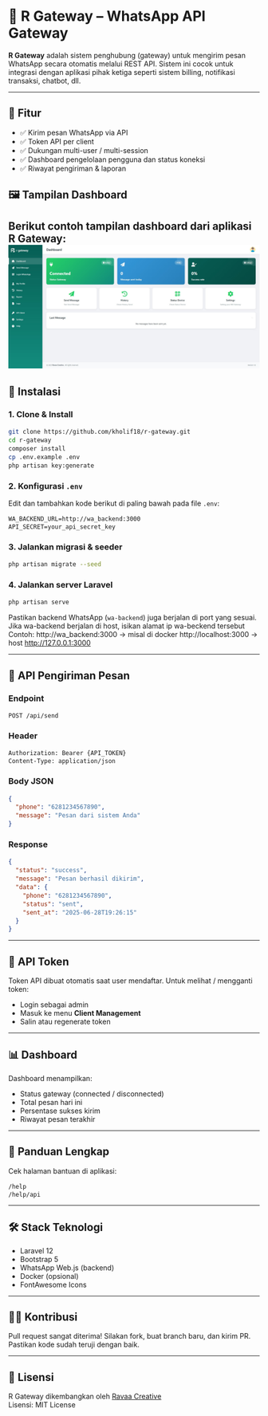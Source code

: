 
# 📡 R Gateway – WhatsApp API Gateway

**R Gateway** adalah sistem penghubung (gateway) untuk mengirim pesan WhatsApp secara otomatis melalui REST API. Sistem ini cocok untuk integrasi dengan aplikasi pihak ketiga seperti sistem billing, notifikasi transaksi, chatbot, dll.

---

## 🚀 Fitur

- ✅ Kirim pesan WhatsApp via API
- ✅ Token API per client
- ✅ Dukungan multi-user / multi-session
- ✅ Dashboard pengelolaan pengguna dan status koneksi
- ✅ Riwayat pengiriman & laporan

## 🖼️ Tampilan Dashboard

Berikut contoh tampilan dashboard dari aplikasi **R Gateway**:
![Dashboard](public/screenshots/dashboard.jpg)
---

## 🔧 Instalasi

### 1. Clone & Install
```bash
git clone https://github.com/kholif18/r-gateway.git
cd r-gateway
composer install
cp .env.example .env
php artisan key:generate
```

### 2. Konfigurasi `.env`
Edit dan tambahkan kode berikut di paling bawah pada file `.env`:

```env
WA_BACKEND_URL=http://wa_backend:3000
API_SECRET=your_api_secret_key
```

### 3. Jalankan migrasi & seeder
```bash
php artisan migrate --seed
```

### 4. Jalankan server Laravel
```bash
php artisan serve
```

Pastikan backend WhatsApp (`wa-backend`) juga berjalan di port yang sesuai.
Jika wa-backend berjalan di host, isikan alamat ip wa-beckend tersebut
Contoh:
http://wa_backend:3000 -> misal di docker
http://localhost:3000 -> host
http://127.0.0.1:3000

---

## 🧪 API Pengiriman Pesan

### Endpoint
```
POST /api/send
```

### Header
```http
Authorization: Bearer {API_TOKEN}
Content-Type: application/json
```

### Body JSON
```json
{
  "phone": "6281234567890",
  "message": "Pesan dari sistem Anda"
}
```

### Response
```json
{
  "status": "success",
  "message": "Pesan berhasil dikirim",
  "data": {
    "phone": "6281234567890",
    "status": "sent",
    "sent_at": "2025-06-28T19:26:15"
  }
}
```

---

## 🔑 API Token

Token API dibuat otomatis saat user mendaftar. Untuk melihat / mengganti token:
- Login sebagai admin
- Masuk ke menu **Client Management**
- Salin atau regenerate token

---

## 📊 Dashboard

Dashboard menampilkan:
- Status gateway (connected / disconnected)
- Total pesan hari ini
- Persentase sukses kirim
- Riwayat pesan terakhir

---

## 📘 Panduan Lengkap

Cek halaman bantuan di aplikasi:
```
/help
/help/api
```

---

## 🛠 Stack Teknologi

- Laravel 12
- Bootstrap 5
- WhatsApp Web.js (backend)
- Docker (opsional)
- FontAwesome Icons

---

## 🧑‍💻 Kontribusi

Pull request sangat diterima! Silakan fork, buat branch baru, dan kirim PR. Pastikan kode sudah teruji dengan baik.

---

## 📄 Lisensi

R Gateway dikembangkan oleh [Ravaa Creative](https://ravaa.my.id)  
Lisensi: MIT License
